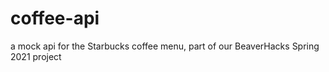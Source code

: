 # coffee-api
a mock api for  the Starbucks coffee menu, part of our BeaverHacks Spring 2021 project
